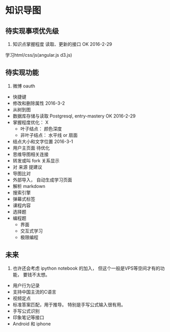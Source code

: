 # 知识导图

## 待实现事项优先级

1. 知识点掌握程度 读取、更新的接口   OK    2016-2-29

学习html/css/js(angular.js d3.js)

## 待实现功能

1. 微博 oauth
-  快捷键
-  修改和删除属性                       2016-3-2
-  从树到图
-  数据库存储与读取 Postgresql, entry-mastery    OK   2016-2-29
-  掌握程度优化：                                X
    - 叶子结点： 颜色深度
    - 非叶子结点： 水平线 or 扇面
-  结点大小和文字位置                    2016-3-1
-  用户主页面                        待优化
-  思维导图相关连接
-  转发或叫 fork 关系显示
-  对 来源 提建议
-  导图比对
-  外部导入， 自动生成学习页面
-  解析 markdown
-  搜索引擎
-  弹幕式标签
-  课程内容
-  选择题
-  编程题
    - 界面
    - 交互式学习
    - 极限编程

## 未来

1. 也许还会考虑 ipython notebook 的加入， 但这个一般是VPS等空间才有的功能， 要钱不太想。
-  用户行为记录
-  支持中国主流的C语言
-  视频定点
-  标准答案匹配，用于推导。 特别是手写公式输入很有用。
-  手写公式识别
-  印象笔记等接口
-  Android 和 iphone
